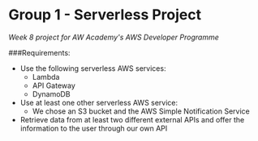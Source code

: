 # Group 1 - Serverless Project
*Week 8 project for AW Academy's AWS Developer Programme*

###Requirements:

* Use the following serverless AWS services:
  * Lambda
  * API Gateway
  * DynamoDB
* Use at least one other serverless AWS service:
  * We chose an S3 bucket and the AWS Simple Notification Service
* Retrieve data from at least two different external APIs and offer the information to the user through our own API
